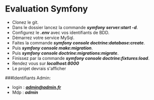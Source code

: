 # Evaluation Symfony

- Clonez le git.
- Dans le dossier lancez la commande ***symfony server:start -d***.
- Configurez le ***.env*** avec vos identifiants de BDD.
- Démarrez votre service MySql.
- Faites la commande ***symfony console doctrine:database:create***.
- Puis ***symfony console make:migration***.
- Puis ***symfony console doctrine:migrations:migrate***.
- Finissez par la commande ***symfony console doctrine:fixtures:load***.
- Rendez vous sur ***localhost:8000***
- Le projet devrais s'afficher

###Identifiants Admin:

- login : ***admin@admin.fr***
- Mdp : ***admin***